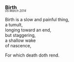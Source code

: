 ### Birth
<p style="margin:0; margin-top: -1.25rem">  
  <em>  
    <small><small>05 March 2014</small></small>  
  </em>  
</p>  

Birth is a slow and painful thing,  
a tumult,  
longing toward an end,  
but staggering,  
a shallow wake  
of nascence,  

For which death doth rend.  
